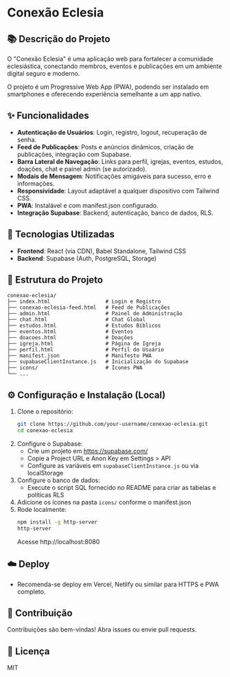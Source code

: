 # Conexão Eclesia

## 📚 Descrição do Projeto
O "Conexão Eclesia" é uma aplicação web para fortalecer a comunidade eclesiástica, conectando membros, eventos e publicações em um ambiente digital seguro e moderno.

O projeto é um Progressive Web App (PWA), podendo ser instalado em smartphones e oferecendo experiência semelhante a um app nativo.

## ✨ Funcionalidades
- **Autenticação de Usuários**: Login, registro, logout, recuperação de senha.
- **Feed de Publicações**: Posts e anúncios dinâmicos, criação de publicações, integração com Supabase.
- **Barra Lateral de Navegação**: Links para perfil, igrejas, eventos, estudos, doações, chat e painel admin (se autorizado).
- **Modais de Mensagem**: Notificações amigáveis para sucesso, erro e informações.
- **Responsividade**: Layout adaptável a qualquer dispositivo com Tailwind CSS.
- **PWA**: Instalável e com manifest.json configurado.
- **Integração Supabase**: Backend, autenticação, banco de dados, RLS.

## 🚀 Tecnologias Utilizadas
- **Frontend**: React (via CDN), Babel Standalone, Tailwind CSS
- **Backend**: Supabase (Auth, PostgreSQL, Storage)

## 📁 Estrutura do Projeto
```
conexao-eclesia/
├── index.html                  # Login e Registro
├── conexao-eclesia-feed.html   # Feed de Publicações
├── admin.html                  # Painel de Administração
├── chat.html                   # Chat Global
├── estudos.html                # Estudos Bíblicos
├── eventos.html                # Eventos
├── doacoes.html                # Doações
├── igreja.html                 # Página de Igreja
├── perfil.html                 # Perfil do Usuário
├── manifest.json               # Manifesto PWA
├── supabaseClientInstance.js   # Inicialização do Supabase
├── icons/                      # Ícones PWA
└── ...
```

## ⚙️ Configuração e Instalação (Local)
1. Clone o repositório:
   ```sh
   git clone https://github.com/your-username/conexao-eclesia.git
   cd conexao-eclesia
   ```
2. Configure o Supabase:
   - Crie um projeto em https://supabase.com/
   - Copie a Project URL e Anon Key em Settings > API
   - Configure as variáveis em `supabaseClientInstance.js` ou via localStorage
3. Configure o banco de dados:
   - Execute o script SQL fornecido no README para criar as tabelas e políticas RLS
4. Adicione os ícones na pasta `icons/` conforme o manifest.json
5. Rode localmente:
   ```sh
   npm install -g http-server
   http-server
   ```
   Acesse http://localhost:8080

## ☁️ Deploy
- Recomenda-se deploy em Vercel, Netlify ou similar para HTTPS e PWA completo.

## 🤝 Contribuição
Contribuições são bem-vindas! Abra issues ou envie pull requests.

## 📄 Licença
MIT
